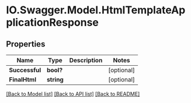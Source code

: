 # IO.Swagger.Model.HtmlTemplateApplicationResponse
## Properties

Name | Type | Description | Notes
------------ | ------------- | ------------- | -------------
**Successful** | **bool?** |  | [optional] 
**FinalHtml** | **string** |  | [optional] 

[[Back to Model list]](../README.md#documentation-for-models) [[Back to API list]](../README.md#documentation-for-api-endpoints) [[Back to README]](../README.md)

